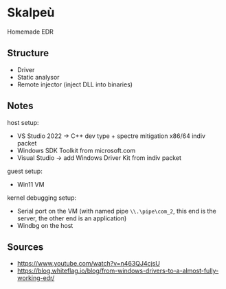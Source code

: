 # Skalpeù

Homemade EDR

## Structure

- Driver
- Static analysor
- Remote injector (inject DLL into binaries)

## Notes

host setup:
- VS Studio 2022 -> C++ dev type + spectre mitigation x86/64 indiv packet
- Windows SDK Toolkit from microsoft.com
- Visual Studio -> add Windows Driver Kit from indiv packet

guest setup:
- Win11 VM


kernel debugging setup:
- Serial port on the VM (with named pipe ```\\.\pipe\com_2```, this end is the server, the other end is an application)
- Windbg on the host

## Sources

- https://www.youtube.com/watch?v=n463QJ4cjsU
- https://blog.whiteflag.io/blog/from-windows-drivers-to-a-almost-fully-working-edr/